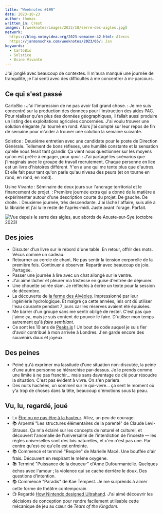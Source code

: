 ```yaml
---
title: "Weeknotes #199"
date: 2023-10-23
author: thomas
written_in: Crest
images: [/weeknotes/images/2023/10/serre-des-aigles.jpg]
network:
  https://blog.notmyidea.org/2023-semaine-42.html: Alexis
  https://janmonschke.com/weeknotes/2023/05/: Jan
keywords:
  - CartoBio
  - Solstice
  - Usine Vivante
---
```


J'ai jonglé avec beaucoup de contextes. Il m'aura manqué une journée de tranquilité, je l'ai senti avec des difficultés à me concentrer à mi-parcours.

<!--more-->

## Ce qui s'est passé

CartoBio
: J'ai l'impression de ne pas avoir fait grand chose.
: Je me suis concentré sur la production des données pour l'instruction des aides PAC. Pour réaliser qu'en plus des données géographiques, il fallait aussi produire un listing des exploitations agricoles concernées. J'ai voulu trouver une solution élégante j'ai tourné en rond. Alors j'ai compté sur leur repos de fin de semaine pour m'aider à trouver une solution la semaine suivante.

Solstice
: Deuxième entretien avec une candidate pour le poste de Direction Générale. Tellement de bons réflexes, une humilité constante et la sensation qu'elle nous ferait tant grandir. Ça vient nous questionner sur les moyens qu'on est prêt·e à engager, pour _quoi_.
: J'ai partagé les scénarios que j'imaginais avec le groupe de travail recrutement. Chaque personne en lice est un livre d'histoires différent. Y'en a une qui me tente plus que d'autres. Et elle fait peur tant qu'on parle qu'au niveau des peurs (et on tourne en rond, en rond, en rond).

Usine Vivante
: Séminaire de deux jours sur l'ancrage territorial et le financement de projet.
: Première journée extra qui a donné de la matière à expérimenter autour d'une description courte du projet. De gauche. De droite.
: Deuxième journée, très descendante. J'ai lâché l'affaire, suis allé à la librairie et j'ai lu le reste de l'après-midi. Juste avant l'orage. Parfait.

![](/weeknotes/images/2023/10/serre-des-aigles.jpg "Vue depuis le serre des aigles, aux abords de Aouste-sur-Sye (octobre 2023)")

## Des joies

- Discuter d'un livre sur le rebord d'une table. En retour, offrir des mots. Vécus comme un cadeau.
- Retourner au cercle de chant. Ne pas sentir la tension corporelle de la première fois. Continuer à observer. Repartir avec beaucoup de joie. Partagée.
- Passer une journée à lire avec un chat allongé sur le ventre.
- J'ai aimé lâcher et pleurer ma tristesse en guise d'entrée de déjeuner.
- Une chouette soirée slam. Je réfléchis à écrire un texte pour la session de décembre.
- La découverte de [la ferme des Alvéoles](https://alveoles.fr/). Impressionné par leur ingéniérie hydrologique. Et malgré ça cette années, iels ont dû utiliser l'eau courante pendant 7 jours car les réserves avaient été épuisées.
- Me barrer d'un groupe sans me sentir obligé de rester. C'est pas que j'aime ça, mais je suis content de pouvoir le faire. D'utiliser mon temps autrement qu'à _faire semblant_.
- Ce sont les 10 ans de [Peaks.js](https://github.com/bbc/peaks.js/) ! Un bout de code auquel je suis fier d'avoir contribué à mon arrivée à Londres. J'en garde encore des souvenirs doux et joyeux.

## Des peines

- Peiné qu'à exprimer ma lassitude d'une situation non-discutée, la peine d'une autre personne se hiérarchise par-dessus. Je le prends comme une limite à ne pas franchir… mais sans davantage de clé pour résoudre la situation. C'est pas évident à vivre. On s'en parlera.
- Des nuits hachées, un sommeil sur le qui-vivre… ça sent le moment où y'a trop de choses dans la tête, beaucoup d'émotions sous la peau.

## Vu, lu, regardé, joué

- Lu [Être ou ne pas être à la hauteur](https://clementine-autain.fr/etre-ou-ne-pas-etre-a-la-hauteur/). Allez, un peu de courage.
- 📚 Arpenté "Les structures élémentaires de la parenté" de Claude Levi-Strauss. Ça m'a éclairé sur les concepts de naturel et culturel, et découvert l'anomalie de l'universalité de l'interdiction de l'inceste — les règles universelles sont des lois naturelles, et c'en n'est pas une. Par contre qu'est-ce qu'elle est enfreinte.
- 📚 Commencé et terminé "Respire" de Marielle Macé. Une bouffée d'air frais. Découvert en respirant le même oxygène.
- 📚 Terminé "Puissance de la douceur" d'Anne Dufourmantelle. Quelques échos avec l'amour ; la violence qui se cache derrière le doux. Des questions d'intention.
- 📚 Commencé "Paradis" de Kae Tempest. Je me surprends à aimer cette forme de théâtre contemporain.
- 📺 Regardé <a href="https://www.youtube.com/watch?v=pvOqTunOQB8&list=LL&index=2&pp=gAQBiAQB" lang="en">How Nintendo designed Ultrahand</a>. J'ai aimé découvrir les décisions de conception pour rendre facilement utilisable cette mécanique de jeu au cœur de <i lang="en">Tears of the Kingdom</i>.
